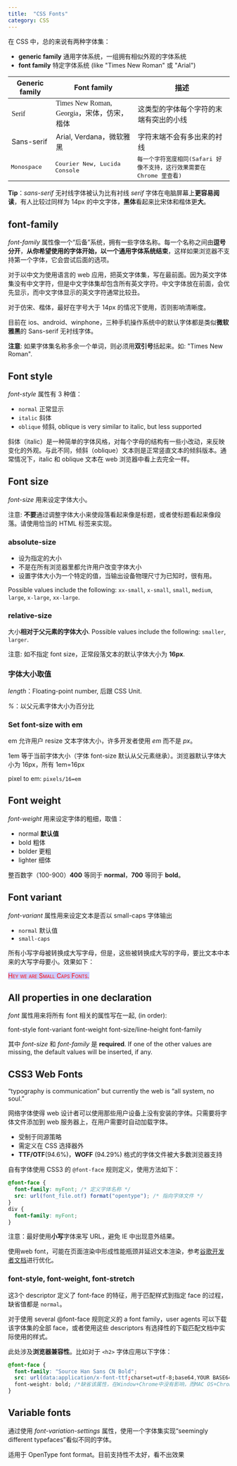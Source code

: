 ```yaml
---
title:  "CSS Fonts"
category: CSS
---
```

在 CSS 中，总的来说有两种字体集：

+ **generic family** 通用字体系统，一组拥有相似外观的字体系统
+ **font family** 特定字体系统 (like "Times New Roman" 或 "Arial")

<table>
  <thead>
    <tr>
      <th>Generic family</th><th>Font family</th><th>描述</th>
    </tr>
  </thead>
  <tbody>
    <tr style="font-family: serif;">
      <td>Serif</td><td>Times New Roman, Georgia，宋体，仿宋，楷体</td><td>这类型的字体每个字符的末端有突出的小线</td>
    </tr>
    <tr>
      <td>Sans-serif</td><td>Arial, Verdana，微软雅黑</td><td>字符末端不会有多出来的衬线</td>
    </tr>
    <tr style="font-family: monospace;">
      <td>Monospace</td><td>Courier New, Lucida Console</td><td>每一个字符宽度相同(Safari 好像不支持，这行效果需要在 Chrome 里查看)</td>
    </tr>
  </tbody>
</table>

**Tip**：_sans-serif_  无衬线字体被认为比有衬线 _serif_ 字体在电脑屏幕上**更容易阅读**，有人比较过同样为 14px 的中文字体，**黑体**看起来比宋体和楷体更**大**。

<!--more-->

## font-family

_font-family_ 属性像一个“后备”系统，拥有一些字体名称。每一个名称之间由**逗号分开**，**从你希望使用的字体开始，以一个通用字体系统结束**，这样如果浏览器不支持第一个字体，它会尝试后面的选项。

对于以中文为使用语言的 web 应用，<span class="t-blue">把英文字体集，写在最前面</span>。因为英文字体集没有中文字符，但是中文字体集却包含所有英文字符。中文字体放在前面，会优先显示，而中文字体显示的英文字符通常比较丑。

对于仿宋、楷体，最好在字号大于 14px 的情况下使用，否则影响清晰度。

<span class="t-blue">目前在 ios、android、winphone，三种手机操作系统中的默认字体都是类似**微软雅黑**的 Sans-serif 无衬线字体。</span>

**注意**: 如果字体集名称多余一个单词，则必须用**双引号**括起来。如: "Times New Roman".

## Font style

_font-style_ 属性有 3 种值：

+ `normal` 正常显示
+ `italic` 斜体
+ `oblique` 倾斜, oblique is very similar to italic, but less supported

斜体（italic）是一种简单的字体风格，对每个字母的结构有一些小改动，来反映变化的外观。与此不同，倾斜（oblique）文本则是正常竖直文本的倾斜版本。通常情况下，italic 和 oblique 文本在 web 浏览器中看上去完全一样。

## Font size

_font-size_ 用来设定字体大小。

注意: **不要**通过调整字体大小来使段落看起来像是标题，或者使标题看起来像段落。<span class="t-blue">请使用恰当的 HTML 标签来实现</span>。

### absolute-size

+ 设为指定的大小
+ 不是在所有浏览器里都允许用户改变字体大小
+ 设置字体大小为一个特定的值，当输出设备物理尺寸为已知时，很有用。

Possible values include the following: `xx-small`, `x-small`, `small`, `medium`, `large`, `x-large`, `xx-large`.

### relative-size

大小**相对于父元素的字体大小**. Possible values include the following: `smaller`, `larger`.

注意: 如不指定 font size，正常段落文本的默认字体大小为 **16px**.

### 字体大小取值

_length_：Floating-point number, 后跟 CSS Unit.

_%_：以父元素字体大小为百分比

### Set font-size with em

em 允许用户 resize 文本字体大小，许多开发者使用 _em_ 而不是 _px_。

1em 等于当前字体大小（字体 font-size 默认从父元素继承）。浏览器默认字体大小为 16px，所有 1em=16px

pixel to em: `pixels/16=em`

## Font weight

_font-weight_ 用来设定字体的粗细，取值：

+ normal **默认值**
+ bold 粗体
+ bolder 更粗
+ lighter 细体

整百数字（100-900）**400** 等同于 **normal**，**700** 等同于 **bold**。

## Font variant

_font-variant_ 属性用来设定文本是否以 small-caps 字体输出

+ `normal` 默认值
+ `small-caps`

所有小写字母被转换成大写字母，但是，这些被转换成大写的字母，要比文本中本来的大写字母要小。效果如下：

<span style="font-variant:small-caps;color:red;background-color:rgb(204,204,255);">Hey we are Small Caps Fonts.</span>

## All properties in one declaration

_font_ 属性用来将所有 font 相关的属性写在一起,  (in order):

font-style font-variant font-weight font-size/line-height font-family

其中 _font-size_ 和 _font-family_ 是 **required**. If one of the other values are missing, the default values will be inserted, if any.

## CSS3 Web Fonts

“typography is communication” but currently the web is “all system, no soul.”

网络字体使得 web 设计者可以使用那些用户设备上没有安装的字体。只需要将字体文件添加到 web 服务器上，在用户需要时自动加载字体。

+ 受制于同源策略
+ 需定义在 CSS 选择器外
+ **TTF/OTF**(94.6%)，**WOFF** (94.29%) 格式的字体文件被大多数浏览器支持

自有字体使用 CSS3 的 `@font-face` 规则定义，使用方法如下：

```css
@font-face {
  font-family: myFont; /* 定义字体名称 */
  src: url(font_file.otf) format("opentype"); /* 指向字体文件 */
}
div {
  font-family: myFont;
}
```

注意：最好使用**小写**字体来写 URL，避免 IE 中出现意外结果。

使用web font，可能在页面渲染中形成性能瓶颈并延迟文本渲染，参考[谷歌开发者文档](https://developers.google.com/web/fundamentals/performance/optimizing-content-efficiency/webfont-optimization?hl=zh-cn)进行优化。

### font-style, font-weight, font-stretch

这3个 descriptor 定义了 font-face 的特征，用于匹配样式到指定 face 的过程，缺省值都是 `normal`。

对于使用 several @font-face 规则定义的 a font family，user agents 可以下载该字体集的全部 face，或者使用这些 descriptors 有选择性的下载匹配文档中实际使用的样式。

此处涉及**浏览器兼容性**。比如对于 `<h2>` 字体应用以下字体：

```css
@font-face {
  font-family: "Source Han Sans CN Bold";
  src: url(data:application/x-font-ttf;charset=utf-8;base64,YOUR BASE64 STRING) format("truetype");
  font-weight: bold; /*缺省该属性，在Window+Chrome中没有影响，而MAC OS+Chrome中，标题字体看起来更粗*/
}
```

## Variable fonts

通过使用 _font-variation-settings_ 属性，使用一个字体集实现“seemingly different typefaces”看似不同的字体。

适用于 OpenType font format。目前支持性不太好，看不出效果
